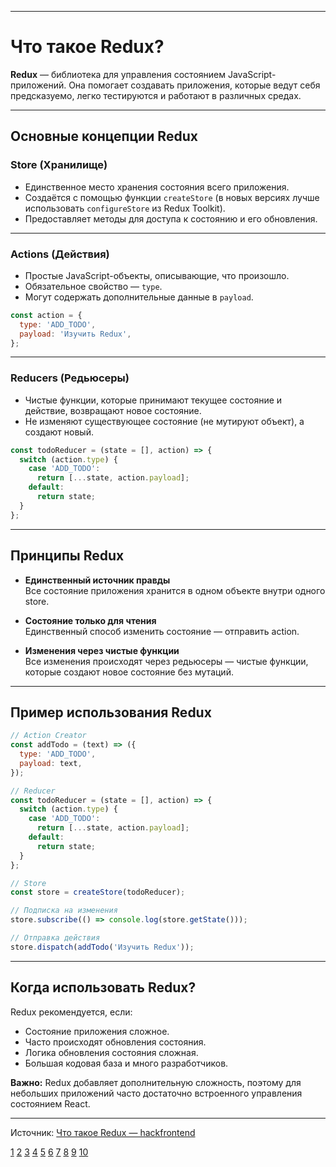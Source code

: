 
---

# Что такое Redux?

**Redux** — библиотека для управления состоянием JavaScript-приложений. Она помогает создавать приложения, которые ведут себя предсказуемо, легко тестируются и работают в различных средах.

---

## Основные концепции Redux

### Store (Хранилище)

- Единственное место хранения состояния всего приложения.
- Создаётся с помощью функции `createStore` (в новых версиях лучше использовать `configureStore` из Redux Toolkit).
- Предоставляет методы для доступа к состоянию и его обновления.

---

### Actions (Действия)

- Простые JavaScript-объекты, описывающие, что произошло.
- Обязательное свойство — `type`.
- Могут содержать дополнительные данные в `payload`.

```js
const action = {
  type: 'ADD_TODO',
  payload: 'Изучить Redux',
};
```

---

### Reducers (Редьюсеры)

- Чистые функции, которые принимают текущее состояние и действие, возвращают новое состояние.
- Не изменяют существующее состояние (не мутируют объект), а создают новый.

```js
const todoReducer = (state = [], action) => {
  switch (action.type) {
    case 'ADD_TODO':
      return [...state, action.payload];
    default:
      return state;
  }
};
```

---

## Принципы Redux

- **Единственный источник правды**  
  Все состояние приложения хранится в одном объекте внутри одного store.

- **Состояние только для чтения**  
  Единственный способ изменить состояние — отправить action.

- **Изменения через чистые функции**  
  Все изменения происходят через редьюсеры — чистые функции, которые создают новое состояние без мутаций.

---

## Пример использования Redux

```js
// Action Creator
const addTodo = (text) => ({
  type: 'ADD_TODO',
  payload: text,
});

// Reducer
const todoReducer = (state = [], action) => {
  switch (action.type) {
    case 'ADD_TODO':
      return [...state, action.payload];
    default:
      return state;
  }
};

// Store
const store = createStore(todoReducer);

// Подписка на изменения
store.subscribe(() => console.log(store.getState()));

// Отправка действия
store.dispatch(addTodo('Изучить Redux'));
```

---

## Когда использовать Redux?

Redux рекомендуется, если:

- Состояние приложения сложное.
- Часто происходят обновления состояния.
- Логика обновления состояния сложная.
- Большая кодовая база и много разработчиков.

**Важно:** Redux добавляет дополнительную сложность, поэтому для небольших приложений часто достаточно встроенного управления состоянием React.

---

Источник: [Что такое Redux — hackfrontend](https://www.hackfrontend.com/docs/redux/what-is-redux)

[1](https://foxminded.ua/ru/chto-takoe-redux/)
[2](https://habr.com/ru/companies/otus/articles/863002/)
[3](https://reactdev.ru/libs/redux/react-redux/osnovi-redux-teoriya/)
[4](https://hawkingbros.com/article/redux-i-vse-vse-vse)
[5](https://blog.skillfactory.ru/glossary/redux/)
[6](https://blog.openreplay.com/ru/%D0%BF%D0%BE%D0%BD%D0%B8%D0%BC%D0%B0%D0%BD%D0%B8%D0%B5-redux-react-%D1%83%D0%BF%D1%80%D0%B0%D0%B2%D0%BB%D0%B5%D0%BD%D0%B8%D0%B5-%D1%81%D0%BE%D1%81%D1%82%D0%BE%D1%8F%D0%BD%D0%B8%D0%B5%D0%BC/)
[7](https://quasa.io/ru/media/chto-takoe-redux-polnoe-rukovodstvo-dlya-nachinayushchih)
[8](https://rajdee.gitbooks.io/redux-in-russian/content/docs/introduction/ThreePrinciples.html)
[9](https://skyeng.ru/magazine/wiki/it-industriya/chto-takoe-reduks/)
[10](https://www.8host.com/blog/vvedenie-v-redux-osnovnye-ponyatiya/)
